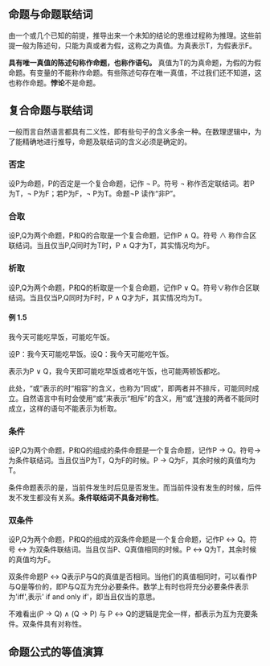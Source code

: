 ## 命题与命题联结词

由一个或几个已知的前提，推导出来一个未知的结论的思维过程称为推理。这些前提一般为陈述句，只能为真或者为假，这称之为真值。为真表示T，为假表示F。

**具有唯一真值的陈述句称作命题，也称作语句。** 真值为T的为真命题，为假的为假命题。有变量的不能称作命题。有些陈述句存在唯一真值，不过我们还不知道，这也称作命题。**悖论**不是命题。

## 复合命题与联结词

一般而言自然语言都具有二义性，即有些句子的含义多余一种。在数理逻辑中，为了能精确地进行推导，命题及联结词的含义必须是确定的。

### 否定


设P为命题，P的否定是一个复合命题，记作 $\lnot$ P。符号 $\lnot$ 称作否定联结词。若P为T，$\lnot$ P为F；若P为F，$\lnot$ P为T。命题$\lnot$P 读作“非P”。

### 合取

设P,Q为两个命题，P和Q的合取是一个复合命题，记作P $\land$ Q。符号 $\land$ 称作合区联结词。当且仅当P,Q同时为T时，P $\land$ Q才为T，其实情况均为F。

### 析取

设P,Q为两个命题，P和Q的析取是一个复合命题，记作P $\lor$ Q。符号$\lor$称作合区联结词。当且仅当P,Q同时为F时，P $\land$ Q才为F，其实情况均为T。

#### 例 1.5

我今天可能吃早饭，可能吃午饭。

设P：我今天可能吃早饭。设Q：我今天可能吃午饭。

表示为P $\lor$ Q，我今天即可能吃早饭或者吃午饭，也可能两顿饭都吃。

此处，“或”表示的时“相容”的含义，也称为“同或”，即两者并不排斥，可能同时成立。自然语言中有时会使用“或”来表示“相斥”的含义，用“或”连接的两者不能同时成立，这样的语句不能表示为析取。

### 条件
设P,Q为两个命题，P和Q的组成的条件命题是一个复合命题，记作P $\to$ Q。符号$\to$为条件联结词。当且仅当P为T，Q为F的时候。P $\to$ Q为F，其余时候的真值均为T。

条件命题表示的是，当前件发生时后见是否发生。而当前件没有发生的时候，后件发不发生都没有关系。**条件联结词不具备对称性**。

### 双条件
设P,Q为两个命题，P和Q的组成的双条件命题是一个复合命题，记作P $\leftrightarrow$ Q。符号 $\leftrightarrow$ 为双条件联结词。当且仅当P、Q真值相同的时候。P $\leftrightarrow$ Q为T，其余时候的真值均为F。

双条件命题P $\leftrightarrow$ Q表示P与Q的真值是否相同。当他们的真值相同时，可以看作P与Q是等价的，即P与Q互为充分必要条件。数学上有时也将充分必要条件表示为'iff',表示' if and only if'，即当且仅当的意思。

不难看出(P $\to$ Q) $\land$ (Q $\to$ P) 与 P $\leftrightarrow$ Q的逻辑是完全一样，都表示为互为充要条件。双条件具有对称性。

## 命题公式的等值演算






